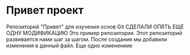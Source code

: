 # Привет проект
Репозиторий "Привет" для изучения основ Git
СДЕЛАЛИ ОПЯТЬ ЕЩЕ ОДНУ МОДИФИКАЦИЮ
Это пример репозитория.
Этот репозиторий развивается нами шаг за шагом.
После создания мы добавили изменения в данный файл.
Еще одно изменениие
